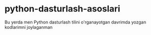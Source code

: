 # python-dasturlash-asoslari
Bu yerda men Python dasturlash tilini o'rganayotgan davrimda yozgan kodlarimni joylaganman
